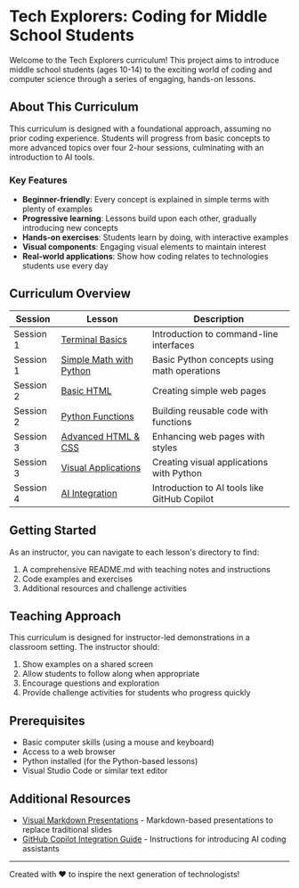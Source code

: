 # Tech Explorers: Coding for Middle School Students

Welcome to the Tech Explorers curriculum! This project aims to introduce middle school students (ages 10-14) to the exciting world of coding and computer science through a series of engaging, hands-on lessons.

## About This Curriculum

This curriculum is designed with a foundational approach, assuming no prior coding experience. Students will progress from basic concepts to more advanced topics over four 2-hour sessions, culminating with an introduction to AI tools.

### Key Features

- **Beginner-friendly**: Every concept is explained in simple terms with plenty of examples
- **Progressive learning**: Lessons build upon each other, gradually introducing new concepts
- **Hands-on exercises**: Students learn by doing, with interactive examples
- **Visual components**: Engaging visual elements to maintain interest
- **Real-world applications**: Show how coding relates to technologies students use every day

## Curriculum Overview

| Session | Lesson | Description |
|---------|--------|-------------|
| Session 1 | [Terminal Basics](./01-terminal-basics/README.md) | Introduction to command-line interfaces |
| Session 1 | [Simple Math with Python](./02-simple-math-python/README.md) | Basic Python concepts using math operations |
| Session 2 | [Basic HTML](./03-basic-html/README.md) | Creating simple web pages |
| Session 2 | [Python Functions](./04-python-functions/README.md) | Building reusable code with functions |
| Session 3 | [Advanced HTML & CSS](./05-advanced-html-css/README.md) | Enhancing web pages with styles |
| Session 3 | [Visual Applications](./06-visual-applications/README.md) | Creating visual applications with Python |
| Session 4 | [AI Integration](./07-ai-integration/README.md) | Introduction to AI tools like GitHub Copilot |

## Getting Started

As an instructor, you can navigate to each lesson's directory to find:

1. A comprehensive README.md with teaching notes and instructions
2. Code examples and exercises
3. Additional resources and challenge activities

## Teaching Approach

This curriculum is designed for instructor-led demonstrations in a classroom setting. The instructor should:

1. Show examples on a shared screen
2. Allow students to follow along when appropriate
3. Encourage questions and exploration
4. Provide challenge activities for students who progress quickly

## Prerequisites

- Basic computer skills (using a mouse and keyboard)
- Access to a web browser
- Python installed (for the Python-based lessons)
- Visual Studio Code or similar text editor

## Additional Resources

- [Visual Markdown Presentations](./presentations/) - Markdown-based presentations to replace traditional slides
- [GitHub Copilot Integration Guide](./07-ai-integration/README.md) - Instructions for introducing AI coding assistants

---

Created with ❤️ to inspire the next generation of technologists!